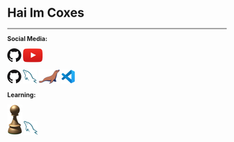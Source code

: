 # Hai Im Coxes

---

**Social Media:**

[![GitHub](icons/github.png)](https://github.com/MenduS12)
[![YouTube](icons/youtube.png)](https://www.youtube.com/@Coxes_js2004)


<a href="https://github.com/" title="GitHub"><img src="icons/github.png" /></a>
<a href="https://www.mysql.com/" title="MySQL"><img src="icons/mysql.png" /></a>
<a href="https://mariadb.org/" title="MariaDB"><img src="icons/mariadb.png" /></a>
<a href="https://code.visualstudio.com/" title="Visual Studio Code"><img src="icons/vscode.png" /></a>

**Learning:**


<a href="https://id.wikipedia.org/wiki/Pawn_(bahasa_pemrograman)" title="Pawn"><img src="icons/Pawn_logo.png" /></a>
<a href="https://www.mysql.com/" title="MySql"><img src="icons/mysql.png" /></a>

